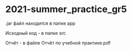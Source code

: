 # 2021-summer_practice_gr5

.jar файл находится в папке app

Исходный код - в папке src

Отчёт - в файле Отчёт по учебной практике.pdf
